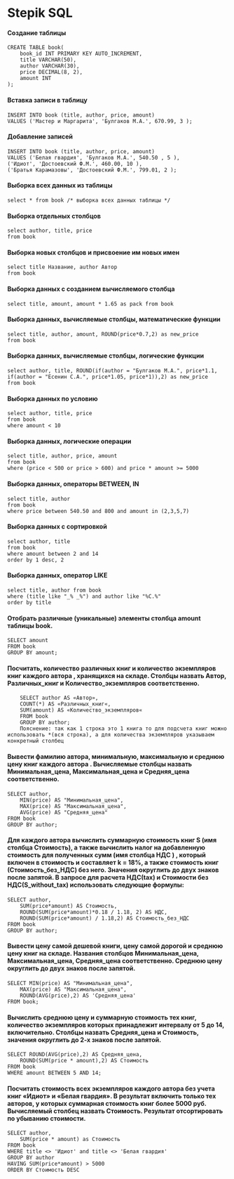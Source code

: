 # Stepik SQL


#### Создание таблицы
```
CREATE TABLE book(
    book_id INT PRIMARY KEY AUTO_INCREMENT, 
    title VARCHAR(50), 
    author VARCHAR(30), 
    price DECIMAL(8, 2), 
    amount INT
);
```

#### Вставка записи в таблицу

```
INSERT INTO book (title, author, price, amount) 
VALUES ('Мастер и Маргарита', 'Булгаков М.А.', 670.99, 3 );
```

#### Добавление записей

```
INSERT INTO book (title, author, price, amount) 
VALUES ('Белая гвардия', 'Булгаков М.А.', 540.50 , 5 ),
('Идиот', 'Достоевский Ф.М.', 460.00, 10 ),
('Братья Карамазовы', 'Достоевский Ф.М.', 799.01, 2 );
```

#### Выборка всех данных из таблицы

```
select * from book /* выборка всех данных таблицы */
```


#### Выборка отдельных столбцов

```
select author, title, price 
from book
```


#### Выборка новых столбцов и присвоение им новых имен

```
select title Название, author Автор 
from book
```

#### Выборка данных с созданием вычисляемого столбца

```
select title, amount, amount * 1.65 as pack from book
```

#### Выборка данных, вычисляемые столбцы, математические функции

```
select title, author, amount, ROUND(price*0.7,2) as new_price 
from book
```

#### Выборка данных, вычисляемые столбцы, логические функции

```
select author, title, ROUND(if(author = "Булгаков М.А.", price*1.1, if(author = "Есенин С.А.", price*1.05, price*1)),2) as new_price 
from book
```

#### Выборка данных по условию
```
select author, title, price 
from book 
where amount < 10
```

#### Выборка данных, логические операции

```
select title, author, price, amount 
from book 
where (price < 500 or price > 600) and price * amount >= 5000
```

#### Выборка данных, операторы BETWEEN, IN
```
select title, author
from book
where price between 540.50 and 800 and amount in (2,3,5,7)
```

#### Выборка данных с сортировкой

```
select author, title 
from book
where amount between 2 and 14
order by 1 desc, 2 
```

#### Выборка данных, оператор LIKE

```
select title, author from book
where (title like "_% _%") and author like "%С.%"
order by title
```

#### Отобрать различные (уникальные) элементы столбца amount таблицы book.

```
SELECT amount
FROM book
GROUP BY amount;
```
#### Посчитать, количество различных книг и количество экземпляров книг каждого автора , хранящихся на складе.  Столбцы назвать Автор, Различных_книг и Количество_экземпляров соответственно.

```
    SELECT author AS «Автор»,
    COUNT(*) AS «Различных_книг«,
    SUM(amount) AS «Количество_экземпляров«
    FROM book
    GROUP BY author;
    Пояснение: так как 1 строка это 1 книга то для подсчета книг можно использовать *(вся строка), а для количества экземпляров указываем конкретный столбец
```

#### Вывести фамилию автора, минимальную, максимальную и среднюю цену книг каждого автора . Вычисляемые столбцы назвать Минимальная_цена, Максимальная_цена и Средняя_цена соответственно.

```
SELECT author,
    MIN(price) AS "Минимальная_цена", 
    MAX(price) AS "Максимальная_цена",
    AVG(price) AS "Средняя_цена"
FROM book
GROUP BY author;
```

####     Для каждого автора вычислить суммарную стоимость книг S (имя столбца Стоимость), а также вычислить налог на добавленную стоимость  для полученных сумм (имя столбца НДС ) , который включен в стоимость и составляет k = 18%,  а также стоимость книг  (Стоимость_без_НДС) без него. Значения округлить до двух знаков после запятой. В запросе для расчета НДС(tax)  и Стоимости без НДС(S_without_tax) использовать следующие формулы:
```
SELECT author, 
    SUM(price*amount) AS Стоимость, 
    ROUND(SUM(price*amount)*0.18 / 1.18, 2) AS НДС,
    ROUND(SUM(price*amount) / 1.18,2) AS Стоимость_без_НДС
FROM book
GROUP BY author;
```

#### Вывести  цену самой дешевой книги, цену самой дорогой и среднюю цену книг на складе. Названия столбцов Минимальная_цена, Максимальная_цена, Средняя_цена соответственно. Среднюю цену округлить до двух знаков после запятой.

```
SELECT MIN(price) AS "Минимальная_цена", 
    MAX(price) AS "Максимальная_цена", 
    ROUND(AVG(price),2) AS 'Средняя_цена'
FROM book;
```

#### Вычислить среднюю цену и суммарную стоимость тех книг, количество экземпляров которых принадлежит интервалу от 5 до 14, включительно. Столбцы назвать Средняя_цена и Стоимость, значения округлить до 2-х знаков после запятой.

```
SELECT ROUND(AVG(price),2) AS Средняя_цена,
    ROUND(SUM(price * amount),2) AS Стоимость
FROM book
WHERE amount BETWEEN 5 AND 14;
```

#### Посчитать стоимость всех экземпляров каждого автора без учета книг «Идиот» и «Белая гвардия». В результат включить только тех авторов, у которых суммарная стоимость книг более 5000 руб. Вычисляемый столбец назвать Стоимость. Результат отсортировать по убыванию стоимости.

```
SELECT author, 
    SUM(price * amount) as Стоимость 
FROM book 
WHERE title <> 'Идиот' and title <> 'Белая гвардия' 
GROUP BY author 
HAVING SUM(price*amount) > 5000 
ORDER BY Стоимость DESC 
```





